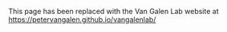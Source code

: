 This page has been replaced with the Van Galen Lab website at https://petervangalen.github.io/vangalenlab/
